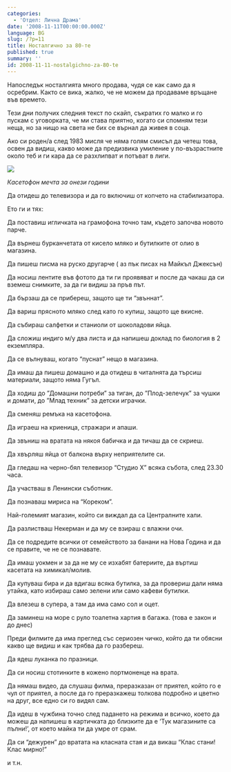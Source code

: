 ```yaml
---
categories:
  - 'Отдел: Лична Драма'
date: '2008-11-11T00:00:00.000Z'
language: BG
slug: /?p=11
title: Носталгично за 80-те
published: true
summary: ''
id: 2008-11-11-nostalgichno-za-80-te
---
```


Напоследък носталгията много продава, чудя се как само да я осребрим. Както се вика, жалко, че не можем да продаваме връщане във времето.


Тези дни получих следния текст по скайп, съкратих го малко и го пускам с уговорката, че ми става приятно, когато си спомням тези неща, но за нищо на света не бих се върнал да живея в соца.


Ако си роден/а след 1983 мисля че няма голям смисъл да четеш това, освен да видиш, какво може да предизвика умиление у по-възрастните около теб и ги кара да се разхлипват и потъват в лиги.

![](http://1.bp.blogspot.com/_x3M_abAXB6Y/SRlNZdyQi0I/AAAAAAAADLQ/S2KnyRTxcwI/s320/pauls-rs-4360.jpg)

_Касетофон мечта за онези години_


Да отидеш до телевизора и да го включиш от копчето на стабилизатора.


Ето ги и тях:


Да поставиш игличката на грамофона точно там, където започва новото парче.


Да върнеш бурканчетата от кисело мляко и бутилките от олио в магазина.


Да пишеш писма на руско другарче ( аз пък писах на Майкъл Джексън)


Да носиш лентите във фотото да ти ги проявяват и после да чакаш да си вземеш снимките, за да ги видиш за пръв път.


Да бързаш да се прибереш, защото ще ти “звъннат”.


Да вариш прясното мляко след като го купиш, защото ще вкисне.


Да събираш салфетки и станиоли от шоколадови яйца.


Да сложиш индиго м/у два листа и да напишеш доклад по биология в 2 екземпляра.


Да се вълнуваш, когато “пуснат” нещо в магазина.


Да имаш да пишеш домашно и да отидеш в читалнята да търсиш материали, защото няма Гугъл.


Да ходиш до ”Домашни потреби” за тиган, до ”Плод-зелечук” за чушки и домати, до ”Млад техник” за детски играчки.


Да сменяш ремъка на касетофона.


Да играеш на криеница, стражари и апаши.


Да звъниш на вратата на някоя бабичка и да тичаш да се скриеш.


Да хвърляш яйца от балкона върху неприятелите си.


Да гледаш на черно-бял телевизор “Студио Х” всяка събота, след 23.30 часа.


Да участваш в Ленински съботник.


Да познаваш мириса на “Кореком”.


Най-големият магазин, който си виждал да са Централните хали.


Да разлистваш Некерман и да му се взираш с влажни очи.


Да се подредите всички от семейството за банани на Нова Година и да се правите, че не се познавате.


Да имаш уокмен и за да не му се изхабят батериите, да въртиш касетата на химикал/молив.


Да купуваш бира и да вдигаш всяка бутилка, за да провериш дали няма утайка, като избираш само зелени или само кафеви бутилки.


Да влезеш в супера, а там да има само сол и оцет.


Да заминеш на море с руло тоалетна хартия в багажа. (това е закон и до днес)


Преди филмите да има преглед със сериозен чичко, който да ти обясни какво ще видиш и как трябва да го разбереш.


Да ядеш луканка по празници.


Да си носиш стотинките в кожено портмоненце на врата.


Да нямаш видео, да слушаш филма, преразказан от приятел, който го е чул от приятел, а после да го преразкажеш толкова подробно и цветно на друг, все едно си го видял сам.


Да идеш в чужбина точно след падането на режима и всичко, което да можеш да напишеш в картичката до близките да е ‘Тук магазините са пълни!’, от което майка ти да умре от срам.


Да си “дежурен” до вратата на класната стая и да викаш “Клас стани! Клас мирно!”

и т.н.
